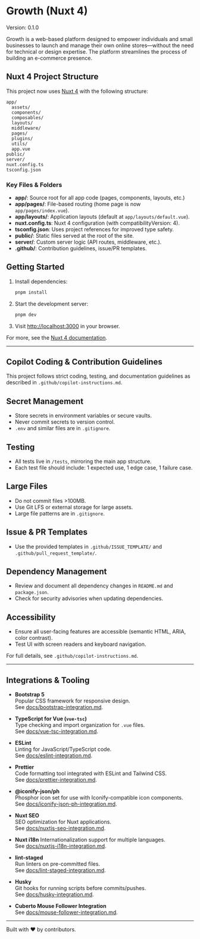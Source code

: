 # Growth (Nuxt 4)

Version: 0.1.0

Growth is a web-based platform designed to empower individuals and small businesses to launch and manage their own online stores—without the need for technical or design expertise. The platform streamlines the process of building an e-commerce presence.

## Nuxt 4 Project Structure

This project now uses [Nuxt 4](https://nuxt.com/) with the following structure:

```plaintext
app/
  assets/
  components/
  composables/
  layouts/
  middleware/
  pages/
  plugins/
  utils/
  app.vue
public/
server/
nuxt.config.ts
tsconfig.json
```

### Key Files & Folders

- **app/**: Source root for all app code (pages, components, layouts, etc.)
- **app/pages/**: File-based routing (home page is now `app/pages/index.vue`).
- **app/layouts/**: Application layouts (default at `app/layouts/default.vue`).
- **nuxt.config.ts**: Nuxt 4 configuration (with compatibilityVersion: 4).
- **tsconfig.json**: Uses project references for improved type safety.
- **public/**: Static files served at the root of the site.
- **server/**: Custom server logic (API routes, middleware, etc.).
- **.github/**: Contribution guidelines, issue/PR templates.

## Getting Started

1. Install dependencies:

   ```sh
   pnpm install
   ```

2. Start the development server:

   ```sh
   pnpm dev
   ```

3. Visit [http://localhost:3000](http://localhost:3000) in your browser.

For more, see the [Nuxt 4 documentation](https://nuxt.com/docs/getting-started/introduction).

---

## Copilot Coding & Contribution Guidelines

This project follows strict coding, testing, and documentation guidelines as described in `.github/copilot-instructions.md`.

## Secret Management

- Store secrets in environment variables or secure vaults.
- Never commit secrets to version control.
- `.env` and similar files are in `.gitignore`.

## Testing

- All tests live in `/tests`, mirroring the main app structure.
- Each test file should include: 1 expected use, 1 edge case, 1 failure case.

## Large Files

- Do not commit files >100MB.
- Use Git LFS or external storage for large assets.
- Large file patterns are in `.gitignore`.

## Issue & PR Templates

- Use the provided templates in `.github/ISSUE_TEMPLATE/` and `.github/pull_request_template/`.

## Dependency Management

- Review and document all dependency changes in `README.md` and `package.json`.
- Check for security advisories when updating dependencies.

## Accessibility

- Ensure all user-facing features are accessible (semantic HTML, ARIA, color contrast).
- Test UI with screen readers and keyboard navigation.

For full details, see `.github/copilot-instructions.md`.

---

## Integrations & Tooling

- **Bootstrap 5**  
  Popular CSS framework for responsive design.  
  See [docs/bootstrap-integration.md](docs/bootstrap-integration.md).

- **TypeScript for Vue (`vue-tsc`)**  
  Type checking and import organization for `.vue` files.  
  See [docs/vue-tsc-integration.md](docs/vue-tsc-integration.md).

- **ESLint**  
  Linting for JavaScript/TypeScript code.  
  See [docs/eslint-integration.md](docs/eslint-integration.md).

- **Prettier**  
  Code formatting tool integrated with ESLint and Tailwind CSS.  
  See [docs/prettier-integration.md](docs/prettier-integration.md).

- **@iconify-json/ph**  
  Phosphor icon set for use with Iconify-compatible icon components.  
  See [docs/iconify-json-ph-integration.md](docs/iconify-json-ph-integration.md).

- **Nuxt SEO**  
  SEO optimization for Nuxt applications.  
  See [docs/nuxtjs-seo-integration.md](docs/nuxtjs-seo-integration.md).

- **Nuxt i18n**
  Internationalization support for multiple languages.  
  See [docs/nuxtjs-i18n-integration.md](docs/nuxtjs-i18n-integration.md).

- **lint-staged**  
  Run linters on pre-committed files.  
  See [docs/lint-staged-integration.md](docs/lint-staged-integration.md).

- **Husky**  
  Git hooks for running scripts before commits/pushes.  
  See [docs/husky-integration.md](docs/husky-integration.md).

- **Cuberto Mouse Follower Integration**  
  See [docs/mouse-follower-integration.md](./docs/mouse-follower-integration.md).

---

Built with ❤️ by contributors.
